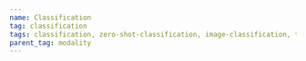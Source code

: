 ```yaml
---
name: Classification
tag: classification
tags: classification, zero-shot-classification, image-classification, text-classification, multi-class-classification, multi-label-classification, tabular-classification, topic-classification, token-classification, text-scoring
parent_tag: modality
---
```


